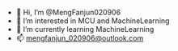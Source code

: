 - 👋 Hi, I’m @MengFanjun020906
- 👀 I’m interested in MCU and MachineLearning
- 🌱 I’m currently learning MachineLearning
- 📫 mengfanjun_020906@outlook.com

<!---
MengFanjun020906/MengFanjun020906 is a ✨ special ✨ repository because its `README.md` (this file) appears on your GitHub profile.
You can click the Preview link to take a look at your changes.
--->
